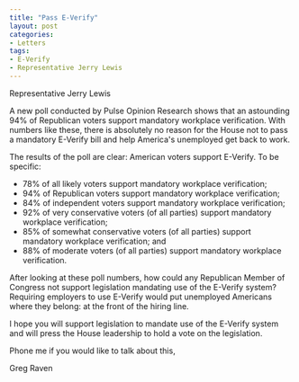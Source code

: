 ```yaml
---
title: "Pass E-Verify"
layout: post
categories:
- Letters
tags:
- E-Verify
- Representative Jerry Lewis
---
```


Representative Jerry Lewis

A new poll conducted by Pulse Opinion Research shows that an astounding 94% of Republican voters support mandatory workplace verification. With numbers like these, there is absolutely no reason for the House not to pass a mandatory E-Verify bill and help America's unemployed get back to work.  
  
The results of the poll are clear: American voters support E-Verify. To be specific:

- 78% of all likely voters support mandatory workplace verification;
- 94% of Republican voters support mandatory workplace verification;
- 84% of independent voters support mandatory workplace verification;
- 92% of very conservative voters (of all parties) support mandatory workplace verification;
- 85% of somewhat conservative voters (of all parties) support mandatory workplace verification; and
- 88% of moderate voters (of all parties) support mandatory workplace verification.

After looking at these poll numbers, how could any Republican Member of Congress not support legislation mandating use of the E-Verify system? Requiring employers to use E-Verify would put unemployed Americans where they belong: at the front of the hiring line.

I hope you will support legislation to mandate use of the E-Verify system and will press the House leadership to hold a vote on the legislation.

Phone me if you would like to talk about this,

Greg Raven